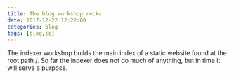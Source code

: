 ```yaml
---
title: The blog workshop rocks
date: 2017-12-22 12:22:00
categories: blog
tags: [blog,js]
---
```


The indexer workshop builds the main index of a static website found at the root path /. So far the indexer does not do much of anything, but in time it will serve a purpose.
